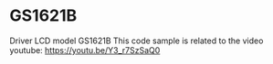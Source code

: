 # GS1621B
Driver LCD model GS1621B
This code sample is related to the video youtube: https://youtu.be/Y3_r7SzSaQ0
